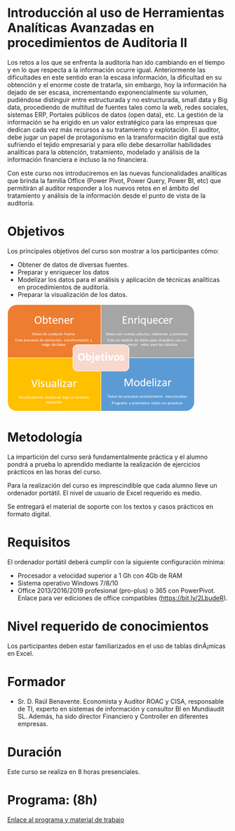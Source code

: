 # Introducción al uso de Herramientas Analíticas Avanzadas en procedimientos de Auditoria II

Los retos a los que se enfrenta la auditoría han ido cambiando en el tiempo y en lo que respecta a la información ocurre igual. Anteriormente las dificultades en este sentido eran la escasa información, la dificultad en su obtención y el enorme coste de tratarla, sin embargo, hoy la información ha dejado de ser escasa, incrementando exponencialmente su volumen, pudiéndose distinguir entre estructurada y no estructurada, small data y Big data, procediendo de multitud de fuentes tales como la web, redes sociales, sistemas ERP, Portales públicos de datos (open data), etc. La gestión de la información se ha erigido en un valor estratégico para las empresas que dedican cada vez más recursos a su tratamiento y explotación. El auditor, debe jugar un papel de protagonismo en la transformación digital que está sufriendo el tejido empresarial y para ello debe desarrollar habilidades analíticas para la obtención, tratamiento, modelado y análisis de la información financiera e incluso la no financiera. 

Con este curso nos introduciremos en las nuevas funcionalidades analíticas que brinda la familia Office (Power Pivot, Power Query, Power BI, etc) que permitirán al auditor responder a los nuevos retos en el ámbito del tratamiento y análisis de la información desde el punto de vista de la auditoría.

# Objetivos 
Los principales objetivos del curso son mostrar a los participantes cómo:  

*	Obtener de datos de diversas fuentes.
*	Preparar y enriquecer los datos
*	Modelizar los datos para el análisis y aplicación de técnicas analíticas en procedimientos de auditoría.
*	Preparar la visualización de los datos.


![Proceso de Bi](/images/Proceso_BI.png)

# Metodología
La impartición del curso será fundamentalmente práctica y el alumno pondrá a prueba lo aprendido mediante la realización de ejercicios prácticos en las horas del curso. 

Para la realización del curso es imprescindible que cada alumno lleve un ordenador portátil. El nivel de usuario de Excel requerido es medio.

Se entregará el material de soporte con los textos y casos prácticos en formato digital. 


# Requisitos 
El ordenador portátil deberá cumplir con la siguiente configuración mínima: 
*	Procesador a velocidad superior a 1 Gh con 4Gb de RAM 
*	Sistema operativo Windows 7/8/10 
*	Office 2013/2016/2019 profesional (pro-plus) o 365 con PowerPivot. Enlace para ver ediciones de office compatibles (https://bit.ly/2LbudeR).

# Nivel requerido de conocimientos
Los participantes deben estar familiarizados en el uso de tablas dinÃ¡micas en Excel.


# Formador

*	Sr. D. Raúl Benavente. Economista y Auditor ROAC y CISA, responsable de TI, experto en sistemas de información y consultor BI en Mundiaudit SL. Además, ha sido director Financiero y Controller en diferentes empresas.  


# Duración  
Este curso se realiza en 8 horas presenciales. 

# Programa: (8h)
[Enlace al programa y material de trabajo](https://raulbm.github.io/Curso-de-Herramientas-analiticas-para-auditoria-II/pages/Indice_curso.html)

